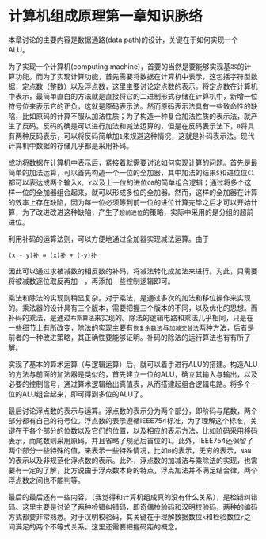 计算机组成原理第一章知识脉络
=========================

本章讨论的主要内容是数据通路(data path)的设计，关键在于如何实现一个ALU。

为了实现一个计算机(computing machine)，首要的当然是要能够实现基本的计算功能。而为了实现计算功能，首先需要将数据在计算机中表示，这包括字符型数据，定点数（整数）以及浮点数，这里主要讨论定点数的表示。将定点数在计算机中表示，最简单直白的方法就是直接将它的二进制形式存储在计算机中，新增一位符号位来表示它的正负，这就是原码表示法。然而原码表示法具有一些致命性的缺陷，比如原码的计算不服从加法性质；为了构造一种复合加法性质的表示法，就产生了反码。反码的确是可以进行加法和减法运算的，但是在反码表示法下，`0`将具有两种反码表示，可以将反码简单加`1`来规避这种情况，这就是补码表示法。现代计算机中数据的存储几乎都是采用补码。

成功将数据在计算机中表示后，紧接着就需要讨论如何实现计算的问题。首先是最简单的加法运算，可以首先构造一个一位的全加器，其中加法的结果`S`和进位位`C1`都可以表达成两个输入`X, Y`以及上一位的进位`C0`的简单组合逻辑；通过将多个这样一位的全加器组合起来，就可以形成多位的全加器。然而，这样的全加器在计算的效率上存在缺陷，因为每一位必须等到前一位的进位计算完毕之后才可以开始计算，为了改进改进这种缺陷，产生了`超前进位`的策略，实际中采用的是分组的超前进位。

利用补码的运算法则，可以方便地通过全加器实现减法运算。由于

```
(x - y)补 = (x)补 + (-y)补
```

因此可以通过求被减数的相反数的补码，将减法转化成加法来进行。为此，只需要将被减数逐位取反再加一，再添加一些控制逻辑即可。

乘法和除法的实现则稍显复杂。对于乘法，是通过多次的加法和移位操作来实现的。乘法器的设计具有三个版本，需要把握三个版本的不同，以及优化的思想。而补码的乘法，是通过`布斯算法`来实现的。除法的逻辑电路和乘法几乎相同，只是在一些细节上有所改变，除法的实现主要有`恢复余数法`与`加减交替法`两种方法，后者是前者的一种改进策略，其正确性要能够证明。补码的除法的运行算法也有有所了解。

实现了基本的算术运算（与逻辑运算）后，就可以着手进行ALU的搭建。构造ALU的方法与前面的加法器是类似的，首先建立一位的ALU，确立其输入与输出，以及必要的控制信号，通过算术逻辑给出真值表，从而搭建起组合逻辑电路。将多个一位的ALU组合起来，即可得到多位的ALU了。

最后讨论浮点数的表示与运算。浮点数的表示分为两个部分，即阶码与尾数，两个部分都有自己的符号位。浮点数的表示遵循IEEE754标准，为了理解这个标准，关键在于各个部分的位数以及它们的位置，以及相应的表示方法，比如阶码采用移码表示，而尾数则采用原码，并且省略了规范后首位的`1`。此外，IEEE754还保留了两个部分一些特殊的值，来表示一些特殊情况，比如`0`的表示，无穷的表示，`NaN`的表示以及非规范化浮点数的表示。此外，浮点数的加减法与乘除法的实现，也需要有一定的了解，比方说由于浮点数本身的特点，浮点加法并不满足结合律，两个浮点数之间也不能判等。

最后的最后还有一些内容，（我觉得和计算机组成真的没有什么关系），是检错纠错码。这里主要是讨论了两种检错纠错码，即奇偶检验码和汉明校验码，两种的编码方式都要非常熟悉。对于汉明校验码，其关键在于理解数据数位`k`和检验数位`r`之间满足的两个不等式关系。这里还需要把握码距的概念。
